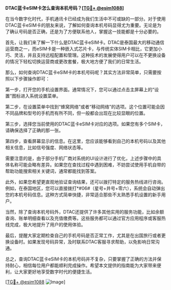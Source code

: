 **DTAC蓝卡eSIM卡怎么查询本机号码？[[TG💪+ @esim1088](https://t.me/s/esim1088)]**

在当今数字化时代，手机通讯卡已经成为我们生活中不可或缺的一部分。对于使用DTAC蓝卡eSIM卡的朋友来说，了解如何查询本机号码显得尤为重要。无论是为了确认号码是否正确，还是为了方便联系他人，掌握这一技能都是十分必要的。

首先，让我们来了解一下什么是DTAC蓝卡eSIM卡。DTAC是泰国最大的移动通信运营商之一，而eSIM卡是一种嵌入式芯片卡，与传统实体SIM卡相比，它更加小巧、灵活，并且支持远程配置和管理。这种技术的发展使得用户可以在不更换设备的情况下轻松切换运营商或更改套餐，极大地方便了我们的日常生活。

那么，如何查询DTAC蓝卡eSIM卡的本机号码呢？其实方法非常简单，只需要按照以下步骤操作即可：

第一步，打开您的手机设置界面。通常情况下，您可以通过点击主屏幕上的“设置”图标进入系统设置菜单。

第二步，在设置菜单中找到“蜂窝网络”或者“移动网络”的选项。这个位置可能会因不同品牌和型号的手机而有所不同，但一般都会出现在比较显眼的位置。

第三步，选择您当前使用的DTAC蓝卡eSIM卡对应的选项。如果您有多个SIM卡，请确保选择了正确的那一张。

第四步，查看屏幕显示的信息。在这里，您应该能够看到自己的本机号码以及其他相关信息，比如信号强度、网络状态等。

需要注意的是，由于部分手机厂商对系统的UI设计进行了优化，上述步骤中的具体名称可能会略有差异。如果您在查找过程中遇到困难，不妨尝试使用手机自带的帮助功能搜索相关关键词，通常都能找到答案。

此外，如果您希望更直观地验证查询结果，还可以拨打特定的服务热线进行咨询。例如，在泰国地区，您可以直接拨打*#06#（星号+井号+零六），系统会自动弹出您的本机号码信息。这种方式简单快捷，非常适合那些不太熟悉手机设置的新手用户。

当然，除了查询本机号码外，DTAC还提供了许多其他实用的服务功能，比如余额查询、账单明细查看以及充值缴费等。这些服务都可以通过官方应用程序或客服热线完成，极大地提升了用户的使用体验。

最后，提醒大家定期检查自己的手机号码是否正常工作，尤其是在出国旅行或者更换设备时。如果发现号码异常，及时联系DTAC客服寻求帮助，以免影响日常沟通。

总之，查询DTAC蓝卡eSIM卡的本机号码并不复杂，只要掌握了正确的方法并保持耐心，相信每位用户都能顺利完成操作。希望本文提供的指南能为大家带来便利，让大家更好地享受数字时代的便捷生活。

[[TG💪+ @esim1088](https://t.me/s/esim1088) ![Image](https://i.postimg.cc/4NQfJmqS/Snipaste-2025-05-13-00-14-12.png)]